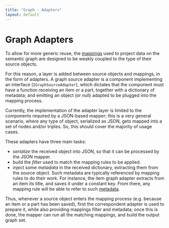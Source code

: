 ```yaml
---
title: "Graph - Adapters" 
layout: default
---
```


# Graph Adapters

To allow for more generic reuse, the [mappings](mappings.md) used to project data on the semantic graph are designed to be weakly coupled to the type of their source objects.

For this reason, a layer is added between source objects and mappings, in the form of adapters. A graph source adapter is a component implementing an interface (`IGraphSourceAdapter`), which dictates that the component must have a function receiving an item or a part, together with a dictionary of metadata; and emitting an object (or null) adapted to be plugged into the mapping process.

Currently, the implementation of the adapter layer is limited to the components required by a JSON-based mapper; this is a very general scenario, where any type of object, serialized as JSON, gets mapped into a set of nodes and/or triples. So, this should cover the majority of usage cases.

These adapters have three main tasks:

- *serialize* the received object into JSON, so that it can be processed by the JSON mapper.
- build the *filter* used to match the mapping rules to be applied.
- inject some *metadata* in the received dictionary, extracting them from the source object. Such metadata are typically referenced by mapping rules to do their work. For instance, the item graph adapter extracts from an item its title, and saves it under a constant key. From there, any mapping rule will be able to refer to such [metadata](mappings.md#metadata-).

Thus, whenever a source object enters the mapping process (e.g. because an item or a part has been saved), first the correspondent adapter is used to prepare it, while also providing mappings filter and metadata; once this is done, the mapper can run all the matching mappings, and build the output graph set.
